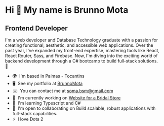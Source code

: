 Hi 👋 My name is Brunno Mota
============================

Frontend Developer
------------------

I'm a web developer and Database Technology graduate with a passion for creating functional, aesthetic, and accessible web applications. Over the past year, I've expanded my front-end expertise, mastering tools like React, React Router, Sass, and Firebase. Now, I'm diving into the exciting world of backend development through a C# bootcamp to build full-stack solutions. 🚀

*   🌍  I'm based in Palmas - Tocantins
*   🖥️  See my portfolio at [BrunnoMota](http://bsmsoma.github.io/portfoliowebpage/)
*   ✉️  You can contact me at [soma.bsm@gmail.com](mailto:soma.bsm@gmail.com)
*   🚀  I'm currently working on [Website for a Bridal Store](http://requintenoivas.netlify.app/)
*   🧠  I'm learning Typescript and C#
*   🤝  I'm open to collaborating on Build scalable, robust applications with full-stack capabilities.
*   ⚡  I love Dota 2
